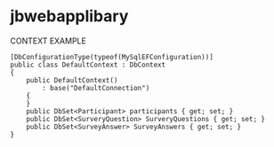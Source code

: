 # jbwebapplibary

CONTEXT EXAMPLE

    [DbConfigurationType(typeof(MySqlEFConfiguration))]
    public class DefaultContext : DbContext
    {
        public DefaultContext()
            : base("DefaultConnection")
        {
        }
        public DbSet<Participant> participants { get; set; }
        public DbSet<SurveryQuestion> SurveryQuestions { get; set; }
        public DbSet<SurveyAnswer> SurveyAnswers { get; set; }
    }
    
    
  

